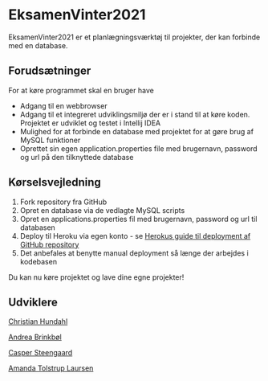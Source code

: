 # EksamenVinter2021
EksamenVinter2021 er et planlægningsværktøj til projekter, der kan forbinde med en database.

## Forudsætninger
For at køre programmet skal en bruger have
- Adgang til en webbrowser
- Adgang til et integreret udviklingsmiljø der er i stand til at køre koden. Projektet er udviklet og testet i Intellij IDEA
- Mulighed for at forbinde en database med projektet for at gøre brug af MySQL funktioner
- Oprettet sin egen application.properties file med brugernavn, password og url på den tilknyttede database

## Kørselsvejledning
1. Fork repository fra GitHub
2. Opret en database via de vedlagte MySQL scripts
3. Opret en applications.properties fil med brugernavn, password og url til databasen
4. Deploy til Heroku via egen konto - se [Herokus guide til deployment af GitHub repository](https://devcenter.heroku.com/articles/github-integration "Guide til Heroku deployment")
5. Det anbefales at benytte manual deployment så længe der arbejdes i kodebasen

Du kan nu køre projektet og lave dine egne projekter!

## Udviklere
[Christian Hundahl](https://github.com/ChristianHundahl "Christians GitHub")

[Andrea Brinkbøl](https://github.com/andjiao "Andreas GitHub") 

[Casper Steengaard](https://github.com/CasperAa "Caspers GitHub")

[Amanda Tolstrup Laursen](https://github.com/AmandaTL142 "Amandas GitHub")